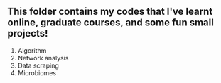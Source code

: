 ## This folder contains my codes that I've learnt online, graduate courses, and some fun small projects!
1. Algorithm
2. Network analysis
3. Data scraping
4. Microbiomes 
